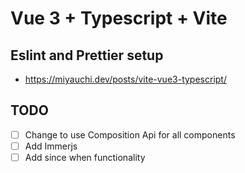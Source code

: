 # Vue 3 + Typescript + Vite

## Eslint and Prettier setup
- https://miyauchi.dev/posts/vite-vue3-typescript/

## TODO
- [ ] Change to use Composition Api for all components
- [ ] Add Immerjs
- [ ] Add since when functionality
